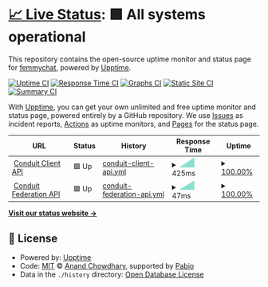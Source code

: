 # [📈 Live Status](https://demo.upptime.js.org): <!--live status--> **🟩 All systems operational**

This repository contains the open-source uptime monitor and status page for [femmychat](https://demo.upptime.js.org), powered by [Upptime](https://github.com/upptime/upptime).

[![Uptime CI](https://github.com/femmychat/femmy-status/workflows/Uptime%20CI/badge.svg)](https://github.com/femmychat/femmy-status/actions?query=workflow%3A%22Uptime+CI%22)
[![Response Time CI](https://github.com/femmychat/femmy-status/workflows/Response%20Time%20CI/badge.svg)](https://github.com/femmychat/femmy-status/actions?query=workflow%3A%22Response+Time+CI%22)
[![Graphs CI](https://github.com/femmychat/femmy-status/workflows/Graphs%20CI/badge.svg)](https://github.com/femmychat/femmy-status/actions?query=workflow%3A%22Graphs+CI%22)
[![Static Site CI](https://github.com/femmychat/femmy-status/workflows/Static%20Site%20CI/badge.svg)](https://github.com/femmychat/femmy-status/actions?query=workflow%3A%22Static+Site+CI%22)
[![Summary CI](https://github.com/femmychat/femmy-status/workflows/Summary%20CI/badge.svg)](https://github.com/femmychat/femmy-status/actions?query=workflow%3A%22Summary+CI%22)

With [Upptime](https://upptime.js.org), you can get your own unlimited and free uptime monitor and status page, powered entirely by a GitHub repository. We use [Issues](https://github.com/femmychat/femmy-status/issues) as incident reports, [Actions](https://github.com/femmychat/femmy-status/actions) as uptime monitors, and [Pages](https://demo.upptime.js.org) for the status page.

<!--start: status pages-->
<!-- This summary is generated by Upptime (https://github.com/upptime/upptime) -->
<!-- Do not edit this manually, your changes will be overwritten -->
<!-- prettier-ignore -->
| URL | Status | History | Response Time | Uptime |
| --- | ------ | ------- | ------------- | ------ |
| <img alt="" src="https://icons.duckduckgo.com/ip3/c.femmy.chat.ico" height="13"> [Conduit Client API](https://c.femmy.chat/_matrix/client/versions) | 🟩 Up | [conduit-client-api.yml](https://github.com/femmychat/femmy-status/commits/HEAD/history/conduit-client-api.yml) | <details><summary><img alt="Response time graph" src="./graphs/conduit-client-api/response-time-week.png" height="20"> 425ms</summary><br><a href="https://demo.upptime.js.org/history/conduit-client-api"><img alt="Response time 425" src="https://img.shields.io/endpoint?url=https%3A%2F%2Fraw.githubusercontent.com%2Ffemmychat%2Ffemmy-status%2FHEAD%2Fapi%2Fconduit-client-api%2Fresponse-time.json"></a><br><a href="https://demo.upptime.js.org/history/conduit-client-api"><img alt="24-hour response time 333" src="https://img.shields.io/endpoint?url=https%3A%2F%2Fraw.githubusercontent.com%2Ffemmychat%2Ffemmy-status%2FHEAD%2Fapi%2Fconduit-client-api%2Fresponse-time-day.json"></a><br><a href="https://demo.upptime.js.org/history/conduit-client-api"><img alt="7-day response time 425" src="https://img.shields.io/endpoint?url=https%3A%2F%2Fraw.githubusercontent.com%2Ffemmychat%2Ffemmy-status%2FHEAD%2Fapi%2Fconduit-client-api%2Fresponse-time-week.json"></a><br><a href="https://demo.upptime.js.org/history/conduit-client-api"><img alt="30-day response time 425" src="https://img.shields.io/endpoint?url=https%3A%2F%2Fraw.githubusercontent.com%2Ffemmychat%2Ffemmy-status%2FHEAD%2Fapi%2Fconduit-client-api%2Fresponse-time-month.json"></a><br><a href="https://demo.upptime.js.org/history/conduit-client-api"><img alt="1-year response time 425" src="https://img.shields.io/endpoint?url=https%3A%2F%2Fraw.githubusercontent.com%2Ffemmychat%2Ffemmy-status%2FHEAD%2Fapi%2Fconduit-client-api%2Fresponse-time-year.json"></a></details> | <details><summary><a href="https://demo.upptime.js.org/history/conduit-client-api">100.00%</a></summary><a href="https://demo.upptime.js.org/history/conduit-client-api"><img alt="All-time uptime 100.00%" src="https://img.shields.io/endpoint?url=https%3A%2F%2Fraw.githubusercontent.com%2Ffemmychat%2Ffemmy-status%2FHEAD%2Fapi%2Fconduit-client-api%2Fuptime.json"></a><br><a href="https://demo.upptime.js.org/history/conduit-client-api"><img alt="24-hour uptime 100.00%" src="https://img.shields.io/endpoint?url=https%3A%2F%2Fraw.githubusercontent.com%2Ffemmychat%2Ffemmy-status%2FHEAD%2Fapi%2Fconduit-client-api%2Fuptime-day.json"></a><br><a href="https://demo.upptime.js.org/history/conduit-client-api"><img alt="7-day uptime 100.00%" src="https://img.shields.io/endpoint?url=https%3A%2F%2Fraw.githubusercontent.com%2Ffemmychat%2Ffemmy-status%2FHEAD%2Fapi%2Fconduit-client-api%2Fuptime-week.json"></a><br><a href="https://demo.upptime.js.org/history/conduit-client-api"><img alt="30-day uptime 100.00%" src="https://img.shields.io/endpoint?url=https%3A%2F%2Fraw.githubusercontent.com%2Ffemmychat%2Ffemmy-status%2FHEAD%2Fapi%2Fconduit-client-api%2Fuptime-month.json"></a><br><a href="https://demo.upptime.js.org/history/conduit-client-api"><img alt="1-year uptime 100.00%" src="https://img.shields.io/endpoint?url=https%3A%2F%2Fraw.githubusercontent.com%2Ffemmychat%2Ffemmy-status%2FHEAD%2Fapi%2Fconduit-client-api%2Fuptime-year.json"></a></details>
| <img alt="" src="https://icons.duckduckgo.com/ip3/c.femmy.chat.ico" height="13"> [Conduit Federation API](https://c.femmy.chat/_matrix/federation/v1/version) | 🟩 Up | [conduit-federation-api.yml](https://github.com/femmychat/femmy-status/commits/HEAD/history/conduit-federation-api.yml) | <details><summary><img alt="Response time graph" src="./graphs/conduit-federation-api/response-time-week.png" height="20"> 47ms</summary><br><a href="https://demo.upptime.js.org/history/conduit-federation-api"><img alt="Response time 47" src="https://img.shields.io/endpoint?url=https%3A%2F%2Fraw.githubusercontent.com%2Ffemmychat%2Ffemmy-status%2FHEAD%2Fapi%2Fconduit-federation-api%2Fresponse-time.json"></a><br><a href="https://demo.upptime.js.org/history/conduit-federation-api"><img alt="24-hour response time 28" src="https://img.shields.io/endpoint?url=https%3A%2F%2Fraw.githubusercontent.com%2Ffemmychat%2Ffemmy-status%2FHEAD%2Fapi%2Fconduit-federation-api%2Fresponse-time-day.json"></a><br><a href="https://demo.upptime.js.org/history/conduit-federation-api"><img alt="7-day response time 47" src="https://img.shields.io/endpoint?url=https%3A%2F%2Fraw.githubusercontent.com%2Ffemmychat%2Ffemmy-status%2FHEAD%2Fapi%2Fconduit-federation-api%2Fresponse-time-week.json"></a><br><a href="https://demo.upptime.js.org/history/conduit-federation-api"><img alt="30-day response time 47" src="https://img.shields.io/endpoint?url=https%3A%2F%2Fraw.githubusercontent.com%2Ffemmychat%2Ffemmy-status%2FHEAD%2Fapi%2Fconduit-federation-api%2Fresponse-time-month.json"></a><br><a href="https://demo.upptime.js.org/history/conduit-federation-api"><img alt="1-year response time 47" src="https://img.shields.io/endpoint?url=https%3A%2F%2Fraw.githubusercontent.com%2Ffemmychat%2Ffemmy-status%2FHEAD%2Fapi%2Fconduit-federation-api%2Fresponse-time-year.json"></a></details> | <details><summary><a href="https://demo.upptime.js.org/history/conduit-federation-api">100.00%</a></summary><a href="https://demo.upptime.js.org/history/conduit-federation-api"><img alt="All-time uptime 100.00%" src="https://img.shields.io/endpoint?url=https%3A%2F%2Fraw.githubusercontent.com%2Ffemmychat%2Ffemmy-status%2FHEAD%2Fapi%2Fconduit-federation-api%2Fuptime.json"></a><br><a href="https://demo.upptime.js.org/history/conduit-federation-api"><img alt="24-hour uptime 100.00%" src="https://img.shields.io/endpoint?url=https%3A%2F%2Fraw.githubusercontent.com%2Ffemmychat%2Ffemmy-status%2FHEAD%2Fapi%2Fconduit-federation-api%2Fuptime-day.json"></a><br><a href="https://demo.upptime.js.org/history/conduit-federation-api"><img alt="7-day uptime 100.00%" src="https://img.shields.io/endpoint?url=https%3A%2F%2Fraw.githubusercontent.com%2Ffemmychat%2Ffemmy-status%2FHEAD%2Fapi%2Fconduit-federation-api%2Fuptime-week.json"></a><br><a href="https://demo.upptime.js.org/history/conduit-federation-api"><img alt="30-day uptime 100.00%" src="https://img.shields.io/endpoint?url=https%3A%2F%2Fraw.githubusercontent.com%2Ffemmychat%2Ffemmy-status%2FHEAD%2Fapi%2Fconduit-federation-api%2Fuptime-month.json"></a><br><a href="https://demo.upptime.js.org/history/conduit-federation-api"><img alt="1-year uptime 100.00%" src="https://img.shields.io/endpoint?url=https%3A%2F%2Fraw.githubusercontent.com%2Ffemmychat%2Ffemmy-status%2FHEAD%2Fapi%2Fconduit-federation-api%2Fuptime-year.json"></a></details>

<!--end: status pages-->

[**Visit our status website →**](https://demo.upptime.js.org)

## 📄 License

- Powered by: [Upptime](https://github.com/upptime/upptime)
- Code: [MIT](./LICENSE) © [Anand Chowdhary](https://anandchowdhary.com), supported by [Pabio](https://pabio.com)
- Data in the `./history` directory: [Open Database License](https://opendatacommons.org/licenses/odbl/1-0/)
